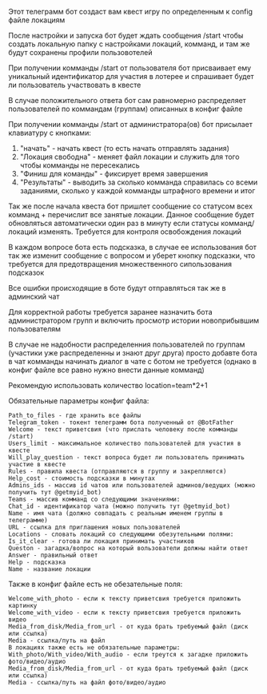 Этот телеграмм бот создаст вам квест игру по определенным к config файле локациям

После настройки и запуска бот будет ждать сообщения /start чтобы создать локальную папку с настройками локаций, комманд, и там же будут сохранены профили пользовотелей

При получении комманды /start от пользователя бот присваивает ему уникальный идентификатор для участия в лотерее и спрашивает будет ли пользователь участвовать в квесте

В случае положительного ответа бот сам равномерно распределяет пользователей по коммандам (группам) описанных в конфиг файле

При получении комманды /start от администратора(ов) бот присылает клавиатуру с кнопками:

1. "начать" - начать квест (то есть начать отправлять задания)
2. "Локация свободна" - меняет файл локации и служить для того чтобы комманды не пересекались
3. "Финиш для команды" - фиксирует время завершения
4. "Результаты" - выводить за сколько комманда справилась со всеми заданиями, сколько у каждой комманды штрафного времени и итог

Так же после начала квеста бот пришлет сообщение со статусом всех комманд + перечислит все занятые локации. Данное сообщение будет обновляться автоматически один раз в минуту если статусы комманд/локаций изменять. Требуется для контроля освобождения локаций

В каждом вопросе бота есть подсказка, в случае ее использования бот так же изменит сообщение с вопросом и уберет кнопку подсказки, что требуется для предотвращения множественного сипользования подсказок

Все ошибки происходящие в боте будут отправляться так же в админский чат

Для корректной работы требуется заранее назначить бота администратором групп и включить просмотр истории новоприбывшим пользователям

В случае не надобности распределенния пользователей по группам (участики уже распределенны и знают друг друга) просто добавте бота в чат комманды начинать диалог в чате с ботом не требуется (однако в конфиг файле все равно нужно внести данные комманд)

Рекомендую использовать количество location=team*2+1

Обязательные параметры конфиг файла:

    Path_to_files - где хранить все файлы
    Telegram_token - токент телеграмм бота полученный от @BotFather
    Welcome - текст приветсвия (что прислать человеку после комманды /start)
    Users_limit - максимальное количество пользователей для участия в квесте
    Will_play_question - текст вопроса будет ли пользователь принимать участие в квесте
    Rules - правила квеста (отправляются в группу и закрепляются)
    Help_cost - стоимость подсказки в минутах
    Admins_ids - массив id чатов или пользователей админов/ведущих (можно получить тут @getmyid_bot)
    Teams - массив комманд со следующими значениями:
    Chat_id - идентификатор чата (можно получить тут @getmyid_bot)
    Name - имя чата (должно совпадать с реальным именем группы в телеграмме)
    URL - ссылка для приглашения новых пользователей
    Locations - словать локаций со следующими обезутельными полями:
    Is_it_clear - готова ли локация принимать участников
    Queston - загадка/вопрос на который вользователи должны найти ответ
    Answer - правильный ответ
    Help - подсказка
    Name - название локации
  
Также в конфиг файле есть не обезательные поля:

    Welcome_with_photo - если к тексту приветсвия требуется приложить картинку
    Welcome_with_video - если к тексту приветсвия требуется приложить видео
    Media_from_disk/Media_from_url - от куда брать требуемый файл (диск или ссылка)
    Media - ссылка/путь на файл
    В локациях также есть не обязательные параметры:
    With_photo/With_video/With_audio - если треутся к загадке приложить фото/видео/аудио
    Media_from_disk/Media_from_url - от куда брать требуемый файл (диск или ссылка)
    Media - ссылка/путь на файл фото/видео/аудио
  
